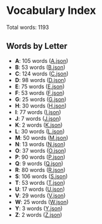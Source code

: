 # Vocabulary Index

Total words: 1193

## Words by Letter

- **A**: 105 words ([A.json](A.json))
- **B**: 53 words ([B.json](B.json))
- **C**: 124 words ([C.json](C.json))
- **D**: 98 words ([D.json](D.json))
- **E**: 75 words ([E.json](E.json))
- **F**: 53 words ([F.json](F.json))
- **G**: 25 words ([G.json](G.json))
- **H**: 30 words ([H.json](H.json))
- **I**: 77 words ([I.json](I.json))
- **J**: 7 words ([J.json](J.json))
- **K**: 2 words ([K.json](K.json))
- **L**: 30 words ([L.json](L.json))
- **M**: 50 words ([M.json](M.json))
- **N**: 13 words ([N.json](N.json))
- **O**: 37 words ([O.json](O.json))
- **P**: 90 words ([P.json](P.json))
- **Q**: 9 words ([Q.json](Q.json))
- **R**: 80 words ([R.json](R.json))
- **S**: 106 words ([S.json](S.json))
- **T**: 53 words ([T.json](T.json))
- **U**: 17 words ([U.json](U.json))
- **V**: 29 words ([V.json](V.json))
- **W**: 25 words ([W.json](W.json))
- **Y**: 3 words ([Y.json](Y.json))
- **Z**: 2 words ([Z.json](Z.json))
